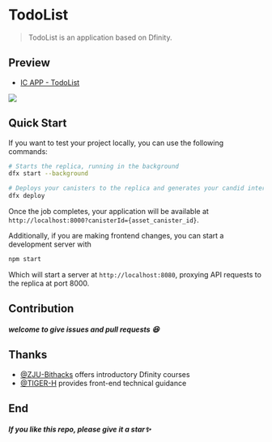 # TodoList

> TodoList is an application based on Dfinity.

## Preview

- [IC APP - TodoList](https://2esdz-miaaa-aaaai-acfeq-cai.ic0.app/)

![](https://cdn.jsdelivr.net/gh/mouweng/FigureBed/img/202204110046057.png)

## Quick Start

If you want to test your project locally, you can use the following commands:

```bash
# Starts the replica, running in the background
dfx start --background

# Deploys your canisters to the replica and generates your candid interface
dfx deploy
```

Once the job completes, your application will be available at `http://localhost:8000?canisterId={asset_canister_id}`.

Additionally, if you are making frontend changes, you can start a development server with

```bash
npm start
```

Which will start a server at `http://localhost:8080`, proxying API requests to the replica at port 8000.

## Contribution

##### welcome to give issues and pull requests 😆

## Thanks

- [@ZJU-Bithacks](https://github.com/ZJUBithacks) offers introductory Dfinity courses
- [@TIGER-H](https://github.com/TIGER-H) provides front-end technical guidance

## End

##### If you like this repo, please give it a star✨

